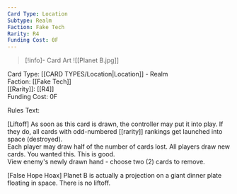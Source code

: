 ```yaml
---
Card Type: Location
Subtype: Realm
Faction: Fake Tech
Rarity: R4
Funding Cost: 0F
---
```

> [!info]- Card Art
> ![[Planet B.jpg]]

Card Type: [[CARD TYPES/Location|Location]] - Realm  
Faction: [[Fake Tech]]  
[[Rarity]]: [[R4]]  
Funding Cost: 0F  

Rules Text:  

[Liftoff] As soon as this card is drawn, the controller may put it into play. If they do, all cards with odd-numbered [[rarity]] rankings get launched into space (destroyed).   
Each player may draw half of the number of cards lost. All players draw new cards. You wanted this. This is good.  
View enemy's newly drawn hand - choose two (2) cards to remove.  

[False Hope Hoax] Planet B is actually a projection on a giant dinner plate floating in space. There is no liftoff.  